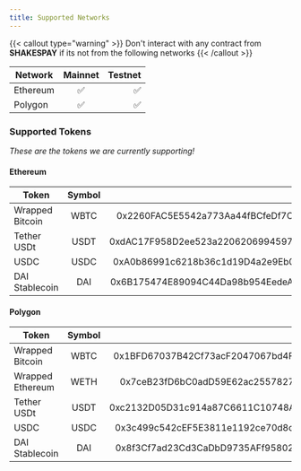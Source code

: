 ```yaml
---
title: Supported Networks
---
```


{{< callout type="warning" >}}
 Don't interact with any contract from __SHAKESPAY__ if its not from the following networks
{{< /callout >}}

| Network        | Mainnet           | Testnet  |
| ------------- |:-------------:| -----:|
| Ethereum      | ✅ | ✅ |
| Polygon      | ✅      |   ✅ |

### Supported Tokens

_These are the tokens we are currently supporting!_

#### Ethereum

| Token        | Symbol           | Address  |
| ------------- |:-------------:| -----:|
| Wrapped Bitcoin  | WBTC | 0x2260FAC5E5542a773Aa44fBCfeDf7C193bc2C599 |
| Tether USDt      | USDT | 0xdAC17F958D2ee523a2206206994597C13D831ec7 |
| USDC             | USDC | 0xA0b86991c6218b36c1d19D4a2e9Eb0cE3606eB48 |
| DAI Stablecoin   | DAI | 0x6B175474E89094C44Da98b954EedeAC495271d0F |

#### Polygon

| Token        | Symbol           | Address  |
| ------------- |:-------------:| -----:|
| Wrapped Bitcoin  | WBTC | 0x1BFD67037B42Cf73acF2047067bd4F2C47D9BfD6 |
| Wrapped Ethereum | WETH | 0x7ceB23fD6bC0adD59E62ac25578270cFf1b9f619 |
| Tether USDt      | USDT | 0xc2132D05D31c914a87C6611C10748AEb04B58e8F |
| USDC             | USDC | 0x3c499c542cEF5E3811e1192ce70d8cC03d5c3359 |
| DAI Stablecoin   | DAI | 0x8f3Cf7ad23Cd3CaDbD9735AFf958023239c6A063 |
